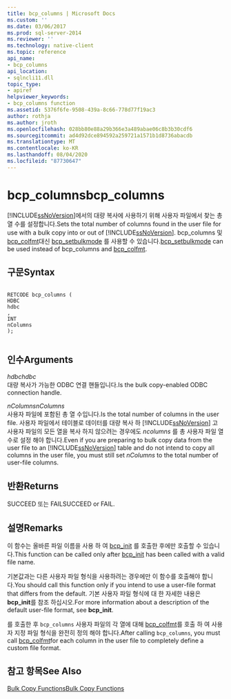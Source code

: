 ```yaml
---
title: bcp_columns | Microsoft Docs
ms.custom: ''
ms.date: 03/06/2017
ms.prod: sql-server-2014
ms.reviewer: ''
ms.technology: native-client
ms.topic: reference
api_name:
- bcp_columns
api_location:
- sqlncli11.dll
topic_type:
- apiref
helpviewer_keywords:
- bcp_columns function
ms.assetid: 5376f6fe-9508-439a-8c66-778d77f19ac3
author: rothja
ms.author: jroth
ms.openlocfilehash: 028bb80e88a29b366e3a489abae06c8b3b30cdf6
ms.sourcegitcommit: ad4d92dce894592a259721a1571b1d8736abacdb
ms.translationtype: MT
ms.contentlocale: ko-KR
ms.lasthandoff: 08/04/2020
ms.locfileid: "87730647"
---
```

# <a name="bcp_columns"></a><span data-ttu-id="330df-102">bcp_columns</span><span class="sxs-lookup"><span data-stu-id="330df-102">bcp_columns</span></span>
  <span data-ttu-id="330df-103">[!INCLUDE[ssNoVersion](../../includes/ssnoversion-md.md)]에서의 대량 복사에 사용하기 위해 사용자 파일에서 찾는 총 열 수를 설정합니다.</span><span class="sxs-lookup"><span data-stu-id="330df-103">Sets the total number of columns found in the user file for use with a bulk copy into or out of [!INCLUDE[ssNoVersion](../../includes/ssnoversion-md.md)].</span></span> <span data-ttu-id="330df-104">bcp_columns 및 [bcp_colfmt](bcp-colfmt.md)대신 [bcp_setbulkmode](bcp-setbulkmode.md) 를 사용할 수 있습니다.</span><span class="sxs-lookup"><span data-stu-id="330df-104">[bcp_setbulkmode](bcp-setbulkmode.md) can be used instead of bcp_columns and [bcp_colfmt](bcp-colfmt.md).</span></span>  
  
## <a name="syntax"></a><span data-ttu-id="330df-105">구문</span><span class="sxs-lookup"><span data-stu-id="330df-105">Syntax</span></span>  
  
```  
  
RETCODE bcp_columns (  
HDBC   
hdbc  
,  
INT   
nColumns  
);  
  
```  
  
## <a name="arguments"></a><span data-ttu-id="330df-106">인수</span><span class="sxs-lookup"><span data-stu-id="330df-106">Arguments</span></span>  
 <span data-ttu-id="330df-107">*hdbc*</span><span class="sxs-lookup"><span data-stu-id="330df-107">*hdbc*</span></span>  
 <span data-ttu-id="330df-108">대량 복사가 가능한 ODBC 연결 핸들입니다.</span><span class="sxs-lookup"><span data-stu-id="330df-108">Is the bulk copy-enabled ODBC connection handle.</span></span>  
  
 <span data-ttu-id="330df-109">*nColumns*</span><span class="sxs-lookup"><span data-stu-id="330df-109">*nColumns*</span></span>  
 <span data-ttu-id="330df-110">사용자 파일에 포함된 총 열 수입니다.</span><span class="sxs-lookup"><span data-stu-id="330df-110">Is the total number of columns in the user file.</span></span> <span data-ttu-id="330df-111">사용자 파일에서 테이블로 데이터를 대량 복사 하 [!INCLUDE[ssNoVersion](../../includes/ssnoversion-md.md)] 고 사용자 파일의 모든 열을 복사 하지 않으려는 경우에도 *ncolumns* 를 총 사용자 파일 열 수로 설정 해야 합니다.</span><span class="sxs-lookup"><span data-stu-id="330df-111">Even if you are preparing to bulk copy data from the user file to an [!INCLUDE[ssNoVersion](../../includes/ssnoversion-md.md)] table and do not intend to copy all columns in the user file, you must still set *nColumns* to the total number of user-file columns.</span></span>  
  
## <a name="returns"></a><span data-ttu-id="330df-112">반환</span><span class="sxs-lookup"><span data-stu-id="330df-112">Returns</span></span>  
 <span data-ttu-id="330df-113">SUCCEED 또는 FAIL</span><span class="sxs-lookup"><span data-stu-id="330df-113">SUCCEED or FAIL.</span></span>  
  
## <a name="remarks"></a><span data-ttu-id="330df-114">설명</span><span class="sxs-lookup"><span data-stu-id="330df-114">Remarks</span></span>  
 <span data-ttu-id="330df-115">이 함수는 올바른 파일 이름을 사용 하 여 [bcp_init](bcp-init.md) 를 호출한 후에만 호출할 수 있습니다.</span><span class="sxs-lookup"><span data-stu-id="330df-115">This function can be called only after [bcp_init](bcp-init.md) has been called with a valid file name.</span></span>  
  
 <span data-ttu-id="330df-116">기본값과는 다른 사용자 파일 형식을 사용하려는 경우에만 이 함수를 호출해야 합니다.</span><span class="sxs-lookup"><span data-stu-id="330df-116">You should call this function only if you intend to use a user-file format that differs from the default.</span></span> <span data-ttu-id="330df-117">기본 사용자 파일 형식에 대 한 자세한 내용은 **bcp_init**를 참조 하십시오.</span><span class="sxs-lookup"><span data-stu-id="330df-117">For more information about a description of the default user-file format, see **bcp_init**.</span></span>  
  
 <span data-ttu-id="330df-118">를 호출한 후 `bcp_columns` 사용자 파일의 각 열에 대해 [bcp_colfmt](bcp-colfmt.md)를 호출 하 여 사용자 지정 파일 형식을 완전히 정의 해야 합니다.</span><span class="sxs-lookup"><span data-stu-id="330df-118">After calling `bcp_columns`, you must call [bcp_colfmt](bcp-colfmt.md)for each column in the user file to completely define a custom file format.</span></span>  
  
## <a name="see-also"></a><span data-ttu-id="330df-119">참고 항목</span><span class="sxs-lookup"><span data-stu-id="330df-119">See Also</span></span>  
 [<span data-ttu-id="330df-120">Bulk Copy Functions</span><span class="sxs-lookup"><span data-stu-id="330df-120">Bulk Copy Functions</span></span>](sql-server-driver-extensions-bulk-copy-functions.md)  
  
  

